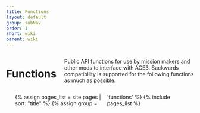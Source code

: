 ```yaml
---
title: Functions
layout: default
group: subNav
order: 1
short: wiki
parent: wiki
---
```


<style type="text/css">
  ul.columns {
    columns: 2;
  }
</style>

<div class="row">
    <div class="large-12 columns">
        <h1>Functions</h1>
        <p>Public API functions for use by mission makers and other mods to interface with ACE3. Backwards compatibility is supported for the following functions as much as possible.</p>
    </div>
</div>
<div class="row">
    <div class="large-12 columns">
        <nav>
            <ul class="columns">
                {% assign pages_list = site.pages | sort: "title" %}
                {% assign group = 'functions' %}
                {% include pages_list %}
            </ul>
        </nav>
    </div>
</div>
